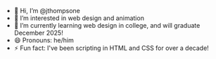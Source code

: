 - 👋 Hi, I’m @jthompsone
- 👀 I’m interested in web design and animation
- 🌱 I’m currently learning web design in college, and will graduate December 2025!
- 😄 Pronouns: he/him
- ⚡ Fun fact: I've been scripting in HTML and CSS for over a decade!

<!---
jthompsone/jthompsone is a ✨ special ✨ repository because its `README.md` (this file) appears on your GitHub profile.
You can click the Preview link to take a look at your changes.
--->
